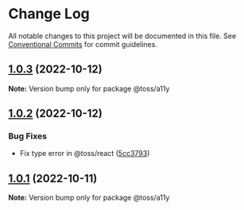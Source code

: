 # Change Log

All notable changes to this project will be documented in this file.
See [Conventional Commits](https://conventionalcommits.org) for commit guidelines.

## [1.0.3](https://github.com/toss/slash/compare/@toss/a11y@1.0.2...@toss/a11y@1.0.3) (2022-10-12)

**Note:** Version bump only for package @toss/a11y





## [1.0.2](https://github.com/toss/slash/compare/@toss/a11y@1.0.1...@toss/a11y@1.0.2) (2022-10-12)


### Bug Fixes

* Fix type error in @toss/react ([5cc3793](https://github.com/toss/slash/commit/5cc37936e8739204f32f9f50ee61570b758343f8))





## [1.0.1](https://github.com/toss/slash/compare/@toss/a11y@1.0.0...@toss/a11y@1.0.1) (2022-10-11)

**Note:** Version bump only for package @toss/a11y
